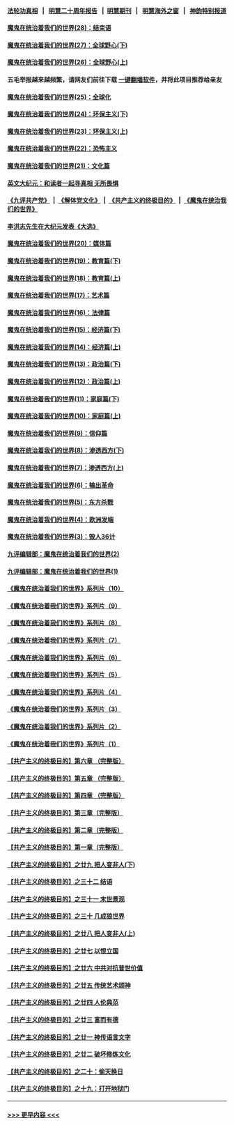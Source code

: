 #### [法轮功真相](https://github.com/gfw-breaker/truth/blob/master/README.md?t=0) &nbsp;&nbsp;|&nbsp;&nbsp; [明慧二十周年报告](https://github.com/gfw-breaker/mh-reports/blob/master/README.md?t=0) &nbsp;&nbsp;|&nbsp;&nbsp;[明慧期刊](https://github.com/gfw-breaker/mh-qikan) &nbsp;&nbsp;|&nbsp;&nbsp; [明慧海外之窗](https://github.com/gfw-breaker/mh-news/blob/master/README.md?t=0) &nbsp;&nbsp;|&nbsp;&nbsp; [神韵特别报道](https://github.com/gfw-breaker/mh-news/blob/master/shenyun.md?t=0)
#### [魔鬼在统治着我们的世界(28)：结束语](../pages/nsc422/n10936246.md?t=07091602) 
#### [魔鬼在统治着我们的世界(27)：全球野心(下)](../pages/nsc422/n10928319.md?t=07091602) 
#### [魔鬼在统治着我们的世界(26)：全球野心(上)](../pages/nsc422/n10900318.md?t=07091602) 
#### 五毛举报越来越频繁，请网友们前往下载 [一键翻墙软件](https://github.com/gfw-breaker/ssr-accounts)，并将此项目推荐给亲友
#### [魔鬼在统治着我们的世界(25)：全球化](../pages/nsc422/n10788205.md?t=07091602) 
#### [魔鬼在统治着我们的世界(24)：环保主义(下)](../pages/nsc422/n10695307.md?t=07091602) 
#### [魔鬼在统治着我们的世界(23)：环保主义(上)](../pages/nsc422/n10688613.md?t=07091602) 
#### [魔鬼在统治着我们的世界(22)：恐怖主义](../pages/nsc422/n10614727.md?t=07091602) 
#### [魔鬼在统治着我们的世界(21)：文化篇](../pages/nsc422/n10597706.md?t=07091602) 
#### [英文大纪元：和读者一起寻真相 无所畏惧](../pages/nsc422/n12542027.md?t=07091602) 
#### [《九评共产党》](https://github.com/begood0513/9ping.md/blob/master/README.md) &nbsp;|&nbsp; [《解体党文化》](../../../../jtdwh.md/blob/master/README.md)  &nbsp;|&nbsp; [《共产主义的终极目的》](../../../../gczydzjmd.md/blob/master/README.md) &nbsp;|&nbsp; [《魔鬼在统治我们的世界》](../../../../mgztzwmdsj.md/blob/master/README.md) 
#### [李洪志先生在大纪元发表《大选》](../pages/nsc422/n12534746.md?t=07091602) 
#### [魔鬼在统治着我们的世界(20)：媒体篇](../pages/nsc422/n10586579.md?t=07091602) 
#### [魔鬼在统治着我们的世界(19)：教育篇(下)](../pages/nsc422/n10564808.md?t=07091602) 
#### [魔鬼在统治着我们的世界(18)：教育篇(上)](../pages/nsc422/n10526970.md?t=07091602) 
#### [魔鬼在统治着我们的世界(17)：艺术篇](../pages/nsc422/n10499093.md?t=07091602) 
#### [魔鬼在统治着我们的世界(16)：法律篇](../pages/nsc422/n10485969.md?t=07091602) 
#### [魔鬼在统治着我们的世界(15)：经济篇(下)](../pages/nsc422/n10469975.md?t=07091602) 
#### [魔鬼在统治着我们的世界(14)：经济篇(上)](../pages/nsc422/n10457370.md?t=07091602) 
#### [魔鬼在统治着我们的世界(13)：政治篇(下)](../pages/nsc422/n10448270.md?t=07091602) 
#### [魔鬼在统治着我们的世界(12)：政治篇(上)](../pages/nsc422/n10444576.md?t=07091602) 
#### [魔鬼在统治着我们的世界(11)：家庭篇(下)](../pages/nsc422/n10440961.md?t=07091602) 
#### [魔鬼在统治着我们的世界(10)：家庭篇(上)](../pages/nsc422/n10435448.md?t=07091602) 
#### [魔鬼在统治着我们的世界(9)：信仰篇](../pages/nsc422/n10432159.md?t=07091602) 
#### [魔鬼在统治着我们的世界(8)：渗透西方(下)](../pages/nsc422/n10429603.md?t=07091602) 
#### [魔鬼在统治着我们的世界(7)：渗透西方(上)](../pages/nsc422/n10426013.md?t=07091602) 
#### [魔鬼在统治着我们的世界(6)：输出革命](../pages/nsc422/n10421536.md?t=07091602) 
#### [魔鬼在统治着我们的世界(5)：东方杀戮](../pages/nsc422/n10417707.md?t=07091602) 
#### [魔鬼在统治着我们的世界(4)：欧洲发端](../pages/nsc422/n10414890.md?t=07091602) 
#### [魔鬼在统治着我们的世界(3)：毁人36计](../pages/nsc422/n10411583.md?t=07091602) 
#### [九评编辑部：魔鬼在统治着我们的世界(2)](../pages/nsc422/n10410036.md?t=07091602) 
#### [九评编辑部：魔鬼在统治着我们的世界(1)](../pages/nsc422/n10406825.md?t=07091602) 
#### [《魔鬼在统治着我们的世界》系列片（10）](../pages/nsc422/n12292670.md?t=07091602) 
#### [《魔鬼在统治着我们的世界》系列片（9）](../pages/nsc422/n12290859.md?t=07091602) 
#### [《魔鬼在统治着我们的世界》系列片（8）](../pages/nsc422/n12287445.md?t=07091602) 
#### [《魔鬼在统治着我们的世界》系列片（7）](../pages/nsc422/n12283425.md?t=07091602) 
#### [《魔鬼在统治着我们的世界》系列片（6）](../pages/nsc422/n12282314.md?t=07091602) 
#### [《魔鬼在统治着我们的世界》系列片（5）](../pages/nsc422/n12281419.md?t=07091602) 
#### [《魔鬼在统治着我们的世界》系列片（4）](../pages/nsc422/n12274024.md?t=07091602) 
#### [《魔鬼在统治着我们的世界》系列片（3）](../pages/nsc422/n12271322.md?t=07091602) 
#### [《魔鬼在统治着我们的世界》系列片（2）](../pages/nsc422/n12269049.md?t=07091602) 
#### [《魔鬼在统治着我们的世界》系列片（1）](../pages/nsc422/n12267575.md?t=07091602) 
#### [【共产主义的终极目的】第六章 （完整版）](../pages/nsc422/n11428913.md?t=07091602) 
#### [【共产主义的终极目的】第五章 （完整版）](../pages/nsc422/n11428912.md?t=07091602) 
#### [【共产主义的终极目的】第四章 （完整版）](../pages/nsc422/n11428907.md?t=07091602) 
#### [【共产主义的终极目的】第三章（完整版）](../pages/nsc422/n11428848.md?t=07091602) 
#### [【共产主义的终极目的】第二章（完整版）](../pages/nsc422/n11428831.md?t=07091602) 
#### [【共产主义的终极目的】第一章（完整版）](../pages/nsc422/n11417651.md?t=07091602) 
#### [【共产主义的终极目的】之廿九 把人变非人(下)](../pages/nsc422/n11344140.md?t=07091602) 
#### [【共产主义的终极目的】之三十二 结语](../pages/nsc422/n11360535.md?t=07091602) 
#### [【共产主义的终极目的】之三十一 末世景观](../pages/nsc422/n11351129.md?t=07091602) 
#### [【共产主义的终极目的】之三十 几成狼世界](../pages/nsc422/n11348280.md?t=07091602) 
#### [【共产主义的终极目的】之廿八 把人变非人(上)](../pages/nsc422/n11340492.md?t=07091602) 
#### [【共产主义的终极目的】之廿七 以恨立国](../pages/nsc422/n11336944.md?t=07091602) 
#### [【共产主义的终极目的】之廿六 中共对抗普世价值](../pages/nsc422/n11324785.md?t=07091602) 
#### [【共产主义的终极目的】之廿五 传统艺术颂神](../pages/nsc422/n11296396.md?t=07091602) 
#### [【共产主义的终极目的】之廿四 人伦典范](../pages/nsc422/n11296397.md?t=07091602) 
#### [【共产主义的终极目的】之廿三 富而有德](../pages/nsc422/n11283598.md?t=07091602) 
#### [【共产主义的终极目的】之廿一 神传语言文字](../pages/nsc422/n11263265.md?t=07091602) 
#### [【共产主义的终极目的】之廿二 破坏修炼文化](../pages/nsc422/n11245728.md?t=07091602) 
#### [【共产主义的终极目的】之二十：偷天换日](../pages/nsc422/n11238846.md?t=07091602) 
#### [【共产主义的终极目的】之十九：打开地狱门](../pages/nsc422/n11206376.md?t=07091602) 

----
#### [ >>> 更早内容 <<< ](../indexes/nsc422-earlier.md)
